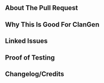 <!-- Write BELOW The Headers and ABOVE The comments else it may not be viewable. -->
<!-- You can view CONTRIBUTING.md for a detailed description of the pull request process. -->

## About The Pull Request

<!-- Describe The Pull Request. Please be sure every change is documented or this can delay review and even discourage senior developers from merging your PR! -->

## Why This Is Good For ClanGen

<!-- If this is a bugfix, you can remove this section. -->
<!-- Please add a short description of why you think these changes would benefit the game. -->
<!-- If this PR was the result of discussion/testing on the discord, please add a link to the discord conversation here. -->
<!-- If you have multiple features that can stand on their own, or unrelated bugfixes, please create separate PRs for them. -->

## Linked Issues

<!-- If this is not related to an issue, you can remove this section. -->
<!-- If this was in response to a github issue, please write it here with the format Fixes: #1234 so that github knows to link the issues. -->
<!-- If this PR was the result of discussion/testing on the discord, please add a link to the discord conversation here. -->

## Proof of Testing

<!-- Include any screenshots, debugging steps or links to beta testing threads here. At least one form of proof of testing is REQUIRED for all new content. You must be able to run the code locally before you PR it here. -->

## Changelog/Credits

<!-- Include any changes that should be made to the changelog of the game here, or any changes to the credits file of the game. -->
<!-- This is just for easy access later for senior developers gathering this information; this process is not automated. -->
